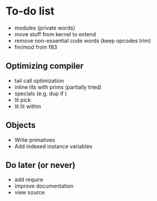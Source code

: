 # To-do list

* modules (private words)
* move stuff from kernel to extend
* remove non-essential code words (keep opcodes trim)
* fm/mod from f83

## Optimizing compiler

* tail call optimization
* inline lits with prims (partially tried)
* specials (e.g. dup if )
* lit pick
* lit lit within

## Objects

* Write primatives
* Add indexed instance variables

## Do later (or never)

* add require
* improve documentation
* view source
